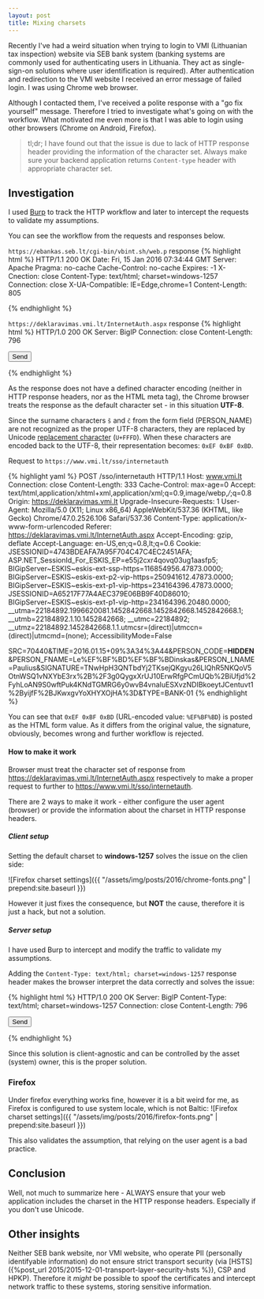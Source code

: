 ```yaml
---
layout: post
title: Mixing charsets
---
```


Recently I've had a weird situation when trying to login to VMI (Lithuanian tax inspection) website via SEB bank system (banking systems are commonly used for authenticating users in Lithuania. They act as single-sign-on solutions where user identification is required). After authentication and redirection to the VMI website I received an error message of failed login. I was using Chrome web browser.

Although I contacted them, I've received a polite response with a "go fix yourself" message. Therefore I tried to investigate what's going on with the workflow. What motivated me even more is that I was able to login using other browsers (Chrome on Android, Firefox).

> tl;dr; I have found out that the issue is due to lack of HTTP response header providing the information of the character set. Always make sure your backend application returns `Content-type` header with appropriate character set.

## Investigation

I used [Burp](https://portswigger.net/burp/) to track the HTTP workflow and later to intercept the requests to validate my assumptions.

You can see the workflow from the requests and responses below.

`https://ebankas.seb.lt/cgi-bin/vbint.sh/web.p` response
{% highlight html %}
HTTP/1.1 200 OK
Date: Fri, 15 Jan 2016 07:34:44 GMT
Server: Apache
Pragma: no-cache
Cache-Control: no-cache
Expires: -1
X-Cnection: close
Content-Type: text/html; charset=windows-1257
Connection: close
X-UA-Compatible: IE=Edge,chrome=1
Content-Length: 805

<html><body onload="window.document.vorm.submit();">  <form name="vorm" method="POST" action="https://deklaravimas.vmi.lt/InternetAuth.aspx">    <input type="hidden" name="SRC" value="70440">    <input type="hidden" name="TIME" value="2016.01.15 09:34:44">    <input type="hidden" name="PERSON_CODE" value="**HIDDEN**">    <input type="hidden" name="PERSON_FNAME" value="Leðèinskas"/>    <input type="hidden" name="PERSON_LNAME" value="Paulius"/>    <input type="hidden" name="SIGNATURE" value="TNwHpH3QNTbdYj2TKsejQKgyu26LIQhR5NKQoV5OtnWSQ1vNXYbE3rx+/3g0QygxXrUJ10ErwRfgPCmUQb+iUfjd/yhLoAN9S0wftPuk4KNdTGMRG6y0wvB4vnaIuESXvzNDIBkoeytJCentuvt1+yijfF+JKwxgvYoXHYXOjHA=">    <input type="hidden" name="TYPE" value="BANK-01">  </form></body></html>
{% endhighlight %}

`https://deklaravimas.vmi.lt/InternetAuth.aspx` response
{% highlight html %}
HTTP/1.0 200 OK
Server: BigIP
Connection: close
Content-Length: 796

<HTML><HEAD><script type=text/javascript language=javascript>  function s(){ document.f.submit(); } </script></HEAD><BODY onload=s(); >  <FORM name=f action='https://www.vmi.lt/sso/internetauth' method=post><INPUT type=hidden name='SRC' value='70440'><INPUT type=hidden name='TIME' value='2016.01.15 09:34:44'><INPUT type=hidden name='PERSON_CODE' value='**HIDDEN**'><INPUT type=hidden name='PERSON_FNAME' value='Leðèinskas'><INPUT type=hidden name='PERSON_LNAME' value='Paulius'><INPUT type=hidden name='SIGNATURE' value='TNwHpH3QNTbdYj2TKsejQKgyu26LIQhR5NKQoV5OtnWSQ1vNXYbE3rx+/3g0QygxXrUJ10ErwRfgPCmUQb+iUfjd/yhLoAN9S0wftPuk4KNdTGMRG6y0wvB4vnaIuESXvzNDIBkoeytJCentuvt1+yijfF+JKwxgvYoXHYXOjHA='><INPUT type=hidden name='TYPE' value='BANK-01'><INPUT type=submit value=Send></FORM></BODY></HTML>
{% endhighlight %}

As the response does not have a defined character encoding (neither in HTTP response headers, nor as the HTML meta tag), the Chrome browser treats the response as the default character set - in this situation **UTF-8**.

Since the surname characters `š` and `č` from the form field (PERSON_NAME) are not recognized as the proper UTF-8 characters, they are replaced by Unicode [replacement character](http://www.fileformat.info/info/unicode/char/0fffd/index.htm) (`U+FFFD`). When these characters are encoded back to the UTF-8, their representation becomes: `0xEF 0xBF 0xBD`.

Request to `https://www.vmi.lt/sso/internetauth`

{% highlight yaml %}
POST /sso/internetauth HTTP/1.1
Host: www.vmi.lt
Connection: close
Content-Length: 333
Cache-Control: max-age=0
Accept: text/html,application/xhtml+xml,application/xml;q=0.9,image/webp,*/*;q=0.8
Origin: https://deklaravimas.vmi.lt
Upgrade-Insecure-Requests: 1
User-Agent: Mozilla/5.0 (X11; Linux x86_64) AppleWebKit/537.36 (KHTML, like Gecko) Chrome/47.0.2526.106 Safari/537.36
Content-Type: application/x-www-form-urlencoded
Referer: https://deklaravimas.vmi.lt/InternetAuth.aspx
Accept-Encoding: gzip, deflate
Accept-Language: en-US,en;q=0.8,lt;q=0.6
Cookie: JSESSIONID=4743BDEAFA7A95F704C47C4EC2451AFA; ASP.NET_SessionId_For_ESKIS_EP=e55j2cxr4qovq03ug1aasfp5; BIGipServer~ESKIS~eskis-ext-ssp-https=116854956.47873.0000; BIGipServer~ESKIS~eskis-ext-p2-vip-https=250941612.47873.0000; BIGipServer~ESKIS~eskis-ext-p1-vip-https=234164396.47873.0000; JSESSIONID=A65217F77A4AEC379E06BB9F40D86010; BIGipServer~ESKIS~eskis-ext-p1-vip-http=234164396.20480.0000; __utma=22184892.1996620081.1452842668.1452842668.1452842668.1; __utmb=22184892.1.10.1452842668; __utmc=22184892; __utmz=22184892.1452842668.1.1.utmcsr=(direct)|utmccn=(direct)|utmcmd=(none); AccessibilityMode=False

SRC=70440&TIME=2016.01.15+09%3A34%3A44&PERSON_CODE=**HIDDEN**&PERSON_FNAME=Le%EF%BF%BD%EF%BF%BDinskas&PERSON_LNAME=Paulius&SIGNATURE=TNwHpH3QNTbdYj2TKsejQKgyu26LIQhR5NKQoV5OtnWSQ1vNXYbE3rx%2B%2F3g0QygxXrUJ10ErwRfgPCmUQb%2BiUfjd%2FyhLoAN9S0wftPuk4KNdTGMRG6y0wvB4vnaIuESXvzNDIBkoeytJCentuvt1%2ByijfF%2BJKwxgvYoXHYXOjHA%3D&TYPE=BANK-01
{% endhighlight %}

You can see that `0xEF 0xBF 0xBD` (URL-encoded value: `%EF%BF%BD`) is posted as the HTML form value. As it differs from the original value, the signature, obviously, becomes wrong and further workflow is rejected.

#### How to make it work

Browser must treat the character set of response from https://deklaravimas.vmi.lt/InternetAuth.aspx respectively to make a proper request to further to https://www.vmi.lt/sso/internetauth.

There are 2 ways to make it work - either configure the user agent (browser) or provide the information about the charset in HTTP response headers.

##### Client setup

Setting the default charset to **windows-1257** solves the issue on the clien side:

![Firefox charset settings]({{ "/assets/img/posts/2016/chrome-fonts.png" | prepend:site.baseurl }})

However it just fixes the consequence, but **NOT** the cause, therefore it is just a hack, but not a solution.

##### Server setup

I have used Burp to intercept and modify the traffic to validate my assumptions.

Adding the `Content-Type: text/html; charset=windows-1257` response header makes the browser interpret the data correctly and solves the issue:

{% highlight html %}
HTTP/1.0 200 OK
Server: BigIP
Content-Type: text/html; charset=windows-1257
Connection: close
Content-Length: 796

<HTML><HEAD><script type=text/javascript language=javascript>  function s(){ document.f.submit(); } </script></HEAD><BODY onload=s(); >  <FORM name=f action='https://www.vmi.lt/sso/internetauth' method=post><INPUT type=hidden name='SRC' value='70440'><INPUT type=hidden name='TIME' value='2016.01.15 17:14:01'><INPUT type=hidden name='PERSON_CODE' value='**HIDDEN**'><INPUT type=hidden name='PERSON_FNAME' value='Leðèinskas'><INPUT type=hidden name='PERSON_LNAME' value='Paulius'><INPUT type=hidden name='SIGNATURE' value='CenMIXDs3iLMM9vL+KGYMS3h75Y+H/cbGAoTuU9XeGfjslw124S9qp7W/30xx2dLZcXGIOhqd1ZV7pkdvI5b0AcJpr+yMT6dol81UqCVlo5QhHOh7iz1DhscXkkF26USaOU8E9jRHwZzx/oUIVcMbye7EzP4VPnWCNpnGT5PER4='><INPUT type=hidden name='TYPE' value='BANK-01'><INPUT type=submit value=Send></FORM></BODY></HTML>
{% endhighlight %}

Since this solution is client-agnostic and can be controlled by the asset (system) owner, this is the proper solution.

### Firefox

Under firefox everything works fine, however it is a bit weird for me, as Firefox is configured to use system locale, which is not Baltic:
![Firefox charset settings]({{ "/assets/img/posts/2016/firefox-fonts.png" | prepend:site.baseurl }})

This also validates the assumption, that relying on the user agent is a bad practice.

## Conclusion

Well, not much to summarize here - ALWAYS ensure that your web application includes the charset in the HTTP response headers. Especially if you don't use Unicode.

## Other insights

Neither SEB bank website, nor VMI website, who operate PII (personally identifyable information) do not ensure strict transport security (via [HSTS]({%post_url 2015/2015-12-01-transport-layer-security-hsts %}), CSP and HPKP). Therefore it *might* be possible to spoof the certificates and intercept network traffic to these systems, storing sensitive information.
